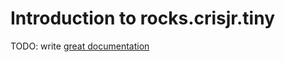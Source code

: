 # Introduction to rocks.crisjr.tiny

TODO: write [great documentation](http://jacobian.org/writing/what-to-write/)
